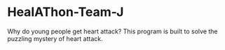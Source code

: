 # HealAThon-Team-J
Why do young people get heart attack?
This program is built to solve the puzzling mystery of heart attack.
